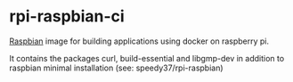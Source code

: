 rpi-raspbian-ci
===================

[Raspbian](http://www.raspbian.org/) image for building applications using docker on raspberry pi.

It contains the packages curl, build-essential and libgmp-dev in addition to raspbian minimal installation (see: speedy37/rpi-raspbian)
